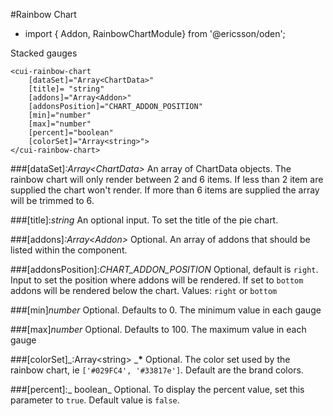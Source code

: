 [//]: # (title: Rainbow chart)
[//]: # (category: Chart)
[//]: # (icon: fa-gauge-chart)

#Rainbow Chart
* import { Addon, RainbowChartModule} from '@ericsson/oden';

Stacked gauges

```
<cui-rainbow-chart
    [dataSet]="Array<ChartData>"
    [title]= "string"
    [addons]="Array<Addon>"
    [addonsPosition]="CHART_ADDON_POSITION"
    [min]="number"
    [max]="number"
    [percent]="boolean"
    [colorSet]="Array<string>">
</cui-rainbow-chart>
```

###[dataSet]_:Array&lt;ChartData&gt;_
An array of ChartData objects. The rainbow chart will only render between 2 and 6 items.
If less than 2 item are supplied the chart won't render. If more than 6 items are supplied the array will be trimmed to 6.

###[title]:_string_
An optional input. To set the title of the pie chart.

###[addons]_:Array&lt;Addon&gt;_
Optional. An array of addons that should be listed within the component.

###[addonsPosition]:_CHART_ADDON_POSITION_
Optional, default is `right`. Input to set the position where addons will be rendered. If set to `bottom` addons will be rendered below the chart.
Values: `right` or `bottom`

###[min]_number_
Optional. Defaults to 0. The minimum value in each gauge

###[max]_number_
Optional. Defaults to 100. The maximum value in each gauge

###[colorSet]_:Array&lt;string&gt; ___*__
Optional. The color set used by the rainbow chart, ie `['#029FC4', '#33817e']`. Default are the brand colors.

###[percent]:_ boolean_
Optional. To display the percent value, set this parameter to `true`. Default value is `false`.
